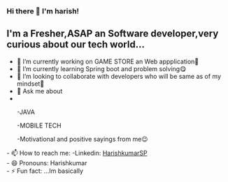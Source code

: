 ### Hi there 👋 I'm harish!

## I'm a Fresher,ASAP an Software developer,very curious about our tech world...


- 🔭 I’m currently working on GAME STORE an Web appplication🧐
- 🌱 I’m currently learning Spring boot and problem solving😋
- 👯 I’m looking to collaborate with developers who will be same as of my mindset🤪
- 💬 Ask me about <li>
<ul>-JAVA</ul>
<ul>-MOBILE TECH</ul>
<ul>-Motivational and positive sayings from me😉</ul>
</li>
 - 📫 How to reach me: 
 -Linkedin: <a href="https://www.linkedin.com/in/harishkumar-sp-11557a1ab/">HarishkumarSP</a>
 <br>
- 😄 Pronouns: Harishkumar
<br>
- ⚡ Fun fact: ...Im basically
